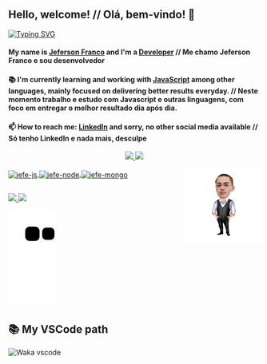## <strong>Hello, welcome! // Olá, bem-vindo! 👋</strong>

[![Typing SVG](https://readme-typing-svg.demolab.com/?lines=JavaScript;Node.js;MongoDB;Python;PHP;MySQL;Unit+tests+//+Testes+unitários;WordPress;Oracle+EBS;SAP;Microservices+//+Micro-serviços;JIRA;Git;Project+Management+//+Gestão+de+projetos;Excel;Process+Development+//+Desenvolvimento+de+processos;Multilingual+Customer+Support+//+Atendimento+ao+cliente+poliglota;For+more+info,+let's+chat+//+Partiu+trocar+ideias+😁)](https://github.com/jeferson-franco)

#### My name is <a href="https://www.linkedin.com/in/jefersonfranco/" target="_blank" rel="noopener noreferrer">Jeferson Franco</a> and I'm a <a href="https://en.wikipedia.org/wiki/Software_development#Software_developer" target="_blank" rel="noopener noreferrer">Developer</a> // Me chamo Jeferson Franco e sou desenvolvedor

#### 📚 I'm currently learning and working with <a href="https://roadmap.sh/javascript" target="_blank" rel="noopener noreferrer">JavaScript</a> among other languages, mainly focused on delivering better results everyday. // Neste momento trabalho e estudo com Javascript e outras linguagens, com foco em entregar o melhor resultado dia após dia.

#### 📫 How to reach me: <a href="https://www.linkedin.com/in/jefersonfranco/" target="_blank" rel="noopener noreferrer">LinkedIn</a> and sorry, no other social media available // Só tenho LinkedIn e nada mais, desculpe

<div align="center" dir="auto">
  <a href="https://github.com/jeferson-franco">
    <img height="150em" style="max-width: 100%;" src="https://github-readme-stats.vercel.app/api?username=jeferson-franco&show_icons=true&theme=dracula&include_all_commits=true&count_private=true"/>
    <img height="150em" style="max-width: 100%;" src="https://github-readme-stats.vercel.app/api/top-langs/?username=jeferson-franco&layout=compact&langs_count=7&theme=dracula"/>
  </a>
</div>

<a href="https://github.com/jeferson-franco">
  <div dir="auto">
    <br>
    <img alt="jefe-js" height="30" width="40" style="max-width: 100%;" align=center src="https://cdn.jsdelivr.net/gh/devicons/devicon/icons/javascript/javascript-plain.svg"/>
    <img alt="jefe-node" height="30" width="40" style="max-width: 100%;" align=center src="https://cdn.jsdelivr.net/gh/devicons/devicon/icons/nodejs/nodejs-original.svg"/>
    <img alt="jefe-mongo" height="30" width="40" style="max-width: 100%;" align=center src="https://cdn.jsdelivr.net/gh/devicons/devicon/icons/mongodb/mongodb-original.svg"/>
    <img alt="jefe-cartoon" height="150" style="max-width: 100%;" align="right" src="NzhwuCk9_male_2_cartoon26.png"/>
  </div>
  <h2 dir="auto"></h2>
</a>

<div dir="auto">
  <a href="https://github.com/jeferson-franco"></a>
  <a href="https://www.linkedin.com/in/jefersonfranco/" alt="jefe-linkedin">
    <img style="max-width: 100%;" src="https://img.shields.io/badge/-Linkedin-6610F2?style=for-the-badge&logo=Linkedin&logoColor=FFFFFF&link=https://www.linkedin.com/in/jefersonfranco/">
  </a>
  <a href="https://api.whatsapp.com/send?phone=5511966200991" alt="jefe-whatsapp">
    <img style="max-width: 100%;" src="https://img.shields.io/badge/-Whatsapp-6610F2?style=for-the-badge&logo=Whatsapp&logoColor=FFFFFF&link=https://api.whatsapp.com/send?phone=5511966200991">
  </a>

![Snake animation](https://github.com/jeferson-franco/jeferson-franco/blob/output/github-contribution-grid-snake.svg)

## <strong>📚 My VSCode path</strong>

![Waka vscode](https://wakatime.com/share/@328ec2d1-7a5b-47b2-8ff2-1d3c2f9fa1a9/ae7a4b23-a486-4c32-9402-e4147d7dfac8.svg)

</div>
